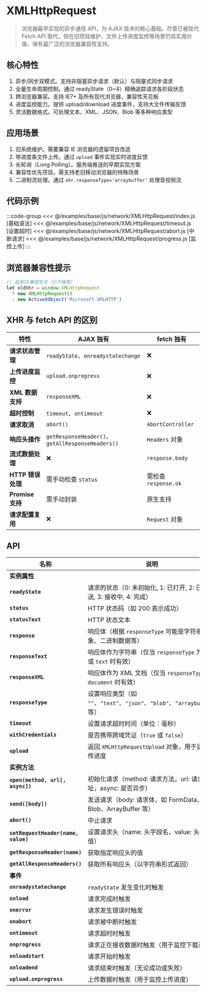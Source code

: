 # XMLHttpRequest

> 浏览器最早实现的异步通信 API，为 AJAX 技术的核心基础。尽管已被现代 Fetch API
> 取代，但在旧项目维护、文件上传进度监控等场景仍具实用价值，保有最广泛的浏览器兼容性支持。

## 核心特性

1. 异步/同步双模式。支持非阻塞异步请求（默认）与阻塞式同步请求
2. 全量生命周期控制。通过 readyState（0~4）精确追踪请求各阶段状态
3. 跨浏览器兼容。支持 IE7+ 及所有现代浏览器，兼容性天花板
4. 进度监控能力。提供 upload/download 进度事件，支持大文件传输反馈
5. 灵活数据格式。可处理文本、XML、JSON、Blob 等多种响应类型

## 应用场景

1. 旧系统维护。需要兼容 IE 浏览器的遗留项目改造
2. 带进度条文件上传。通过 `upload` 事件实现实时进度反馈
3. 长轮询（Long Polling）。服务端推送的早期实现方案
4. 兼容性优先项目。需支持老旧移动浏览器的特殊场景
5. 二进制流处理。通过 `xhr.responseType='arraybuffer'` 处理音视频流

## 代码示例

:::code-group
<<< @/examples/base/js/network/XMLHttpRequest/index.js [基础语法]
<<< @/examples/base/js/network/XMLHttpRequest/timeout.js [设置超时]
<<< @/examples/base/js/network/XMLHttpRequest/abort.js [中断请求]
<<< @/examples/base/js/network/XMLHttpRequest/progress.js [监控上传]
:::

## 浏览器兼容性提示

```js
// 超老IE兼容写法（已不推荐）
let oldXhr = window.XMLHttpRequest
  ? new XMLHttpRequest()
  : new ActiveXObject('Microsoft.XMLHTTP')
```

## XHR 与 fetch API 的区别

| 特性              | AJAX 独有                                        | fetch 独有           |
| ----------------- | ------------------------------------------------ | -------------------- |
| **请求状态管理**  | `readyState`、`onreadystatechange`               | ❌                   |
| **上传进度监控**  | `upload.onprogress`                              | ❌                   |
| **XML 数据支持**  | `responseXML`                                    | ❌                   |
| **超时控制**      | `timeout`、`ontimeout`                           | ❌                   |
| **请求取消**      | `abort()`                                        | `AbortController`    |
| **响应头操作**    | `getResponseHeader()`、`getAllResponseHeaders()` | `Headers` 对象       |
| **流式数据处理**  | ❌                                               | `response.body`      |
| **HTTP 错误处理** | 需手动检查 `status`                              | 需检查 `response.ok` |
| **Promise 支持**  | 需手动封装                                       | 原生支持             |
| **请求配置复用**  | ❌                                               | `Request` 对象       |

## API

| 名称                                | 说明                                                                      |
| ----------------------------------- | ------------------------------------------------------------------------- |
| **实例属性**                        |                                                                           |
| **`readyState`**                    | 请求的状态（0: 未初始化, 1: 已打开, 2: 已发送, 3: 接收中, 4: 完成）       |
| **`status`**                        | HTTP 状态码（如 200 表示成功）                                            |
| **`statusText`**                    | HTTP 状态文本                                                             |
| **`response`**                      | 响应体（根据 `responseType` 可能是字符串、对象、二进制数据等）            |
| **`responseText`**                  | 响应体作为字符串（仅当 `responseType` 为 `""` 或 `text` 时有效）          |
| **`responseXML`**                   | 响应体作为 XML 文档（仅当 `responseType` 为 `document` 时有效）           |
| **`responseType`**                  | 设置响应类型（如 `""`、`"text"`、`"json"`、`"blob"`、`"arraybuffer"` 等） |
| **`timeout`**                       | 设置请求超时时间（单位：毫秒）                                            |
| **`withCredentials`**               | 是否携带跨域凭证（`true` 或 `false`）                                     |
| **`upload`**                        | 返回 `XMLHttpRequestUpload` 对象，用于监控上传进度                        |
| **实例方法**                        |                                                                           |
| **`open(method, url[, async])`**    | 初始化请求（method: 请求方法，url: 请求地址，async: 是否异步）            |
| **`send([body])`**                  | 发送请求（body: 请求体，如 FormData、Blob、ArrayBuffer 等）               |
| **`abort()`**                       | 中止请求                                                                  |
| **`setRequestHeader(name, value)`** | 设置请求头（name: 头字段名，value: 头字段值）                             |
| **`getResponseHeader(name)`**       | 获取指定响应头的值                                                        |
| **`getAllResponseHeaders()`**       | 获取所有响应头（以字符串形式返回）                                        |
| **事件**                            |                                                                           |
| **`onreadystatechange`**            | `readyState` 发生变化时触发                                               |
| **`onload`**                        | 请求完成时触发                                                            |
| **`onerror`**                       | 请求发生错误时触发                                                        |
| **`onabort`**                       | 请求被中断时触发                                                          |
| **`ontimeout`**                     | 请求超时时触发                                                            |
| **`onprogress`**                    | 请求正在接收数据时触发（用于监控下载进度）                                |
| **`onloadstart`**                   | 请求开始时触发                                                            |
| **`onloadend`**                     | 请求结束时触发（无论成功或失败）                                          |
| **`upload.onprogress`**             | 上传数据时触发（用于监控上传进度）                                        |
